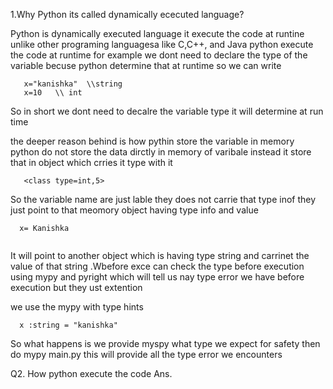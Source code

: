 1.Why Python its called dynamically ececuted language?

Python is dynamically executed language it execute the code at runtine unlike other programing languagesa like C,C++, and Java python execute the code at runtime for example we dont need to declare the type of the variable becuse python determine that at runtime 
so we can write
```
   x="kanishka"  \\string
   x=10   \\ int
```
 So in short we dont need to decalre the variable type it will determine at run time


 the deeper reason behind is how pythin store the variable in memory python do not store the data dirctly in memory of varibale instead it store that in object which crries it type with it 

 ```
    <class type=int,5>

```
So the variable name are just lable they does not carrie that type inof they just point to that meomory object having type info and value

```
  x= Kanishka


```
It will point to another object which is having type string and carrinet the value of that string .Wbefore exce can check the type before execution using mypy and pyright which will tell us nay type error we have before execution but they ust extention

we use the mypy with type hints 

```
  x :string = "kanishka"
```
So what happens is we provide myspy what type we expect for safety then do mypy main.py this will provide all the type error we encounters



 Q2. How python execute the code
 Ans.


